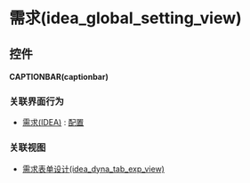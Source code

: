 # 需求(idea_global_setting_view)  <!-- {docsify-ignore-all} -->



## 控件
#### CAPTIONBAR(captionbar)


### 关联界面行为
  * [需求(IDEA)](module/ProdMgmt/idea) : [配置](module/ProdMgmt/idea#界面行为)

### 关联视图
  * [需求表单设计(idea_dyna_tab_exp_view)](app/view/idea_dyna_tab_exp_view)

<script>
 const { createApp } = Vue
  createApp({
    data() {
      return {

      }
    }
  }).use(ElementPlus).mount('#app')
</script>